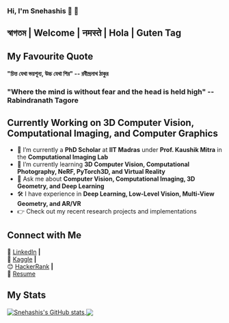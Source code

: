 ### Hi, I'm Snehashis 🙂 👋

## স্বাগতম | Welcome | नमस्ते | Hola | Guten Tag  

## My Favourite Quote

#### "চিত্ত যেথা ভয়শূন্য, উচ্চ যেথা শির" -- রবীন্দ্রনাথ ঠাকুর  
### "Where the mind is without fear and the head is held high" -- Rabindranath Tagore  

## Currently Working on 3D Computer Vision, Computational Imaging, and Computer Graphics

- 🔭 I’m currently a **PhD Scholar** at **IIT Madras** under **Prof. Kaushik Mitra** in the **Computational Imaging Lab**
- 🌱 I’m currently learning **3D Computer Vision, Computational Photography, NeRF, PyTorch3D, and Virtual Reality**
- 💬 Ask me about **Computer Vision, Computational Imaging, 3D Geometry, and Deep Learning**
- 🛠 I have experience in **Deep Learning, Low-Level Vision, Multi-View Geometry, and AR/VR**
- 👉 Check out my recent research projects and implementations 

## Connect with Me

👔 [LinkedIn][linkedin] **|**  
🏡 [Kaggle][kaggle] **|**  
😊 [HackerRank][HackerRank] **|**  
📄 [Resume][resume]  

## My Stats

<a href="https://github.com/anuraghazra/github-readme-stats">
  <img align="center" src="https://github-readme-stats.vercel.app/api?username=snehashis1997&show_icons=true&include_all_commits=true&theme=radical" alt="Snehashis's GitHub stats" />
</a>
<a href="https://github.com/anuraghazra/github-readme-stats">
  <img align="center" src="https://github-readme-stats.vercel.app/api/top-langs/?username=snehashis1997&layout=compact&theme=radical" />
</a>

[Videonetics Technology Private Limited]: https://www.videonetics.com/  
[resume]: https://drive.google.com/file/d/1mdi7HJxIwzcgROAXUZvgmIyO2rjPkSWj/view?usp=sharing  
[linkedin]: https://www.linkedin.com/in/snehashis-chatterjee-576368123/  
[kaggle]: https://www.kaggle.com/snehashis1997  
[HackerRank]: https://www.hackerrank.com/Snehashis1997  
